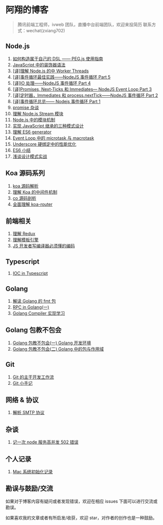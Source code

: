 # 阿翔的博客

> 腾讯前端工程师，ivweb 团队，直播中台前端团队，欢迎来投简历
> 联系方式：wechat(zxiang702)

## Node.js

1. [如何构造属于自己的 DSL —— PEG.js 使用指南](https://github.com/zhangxiang958/Blog/issues/54)
2. [JavaScript 中的装饰器语法](https://github.com/zhangxiang958/Blog/issues/50)
3. [[译]理解 Node.js 的中 Worker Threads](https://github.com/zhangxiang958/Blog/issues/49)
4. [[译]事件循环最佳实践——NodeJS 事件循环 Part 5](https://github.com/zhangxiang958/Blog/issues/47)
5. [[译]IO 处理——NodeJS 事件循环 Part 4](https://github.com/zhangxiang958/Blog/issues/46)
6. [[译]Promises, Next-Ticks 和 Immediates— NodeJS Event Loop Part 3](https://github.com/zhangxiang958/Blog/issues/45)
7. [[译]定时器，Immediates 和 process.nextTick——NodeJS 事件循环 Part 2](https://github.com/zhangxiang958/Blog/issues/44)
8. [[译]事件循环总览—— Nodejs 事件循环 Part 1](https://github.com/zhangxiang958/Blog/issues/43)
9. [promise 杂谈](https://github.com/zhangxiang958/Blog/issues/42)
10. [理解 Node.js Stream 模块](https://github.com/zhangxiang958/Blog/issues/41)
11. [Node.js 中的模块机制](https://github.com/zhangxiang958/Blog/issues/40)
12. [实现 JavaScript 继承的三种模式设计](https://github.com/zhangxiang958/Blog/issues/37)
13. [理解 ES6 generator](https://github.com/zhangxiang958/Blog/issues/32)
14. [Event Loop 中的 microtask 与 macrotask](https://github.com/zhangxiang958/Blog/issues/31)
15. [Underscore 硬绑定中的性能优化](https://github.com/zhangxiang958/Blog/issues/28)
16. [ES6 小结](https://github.com/zhangxiang958/Blog/issues/26)
17. [浅谈设计模式实战](https://github.com/zhangxiang958/Blog/issues/27)

## Koa 源码系列

1. [koa 源码解析](https://github.com/zhangxiang958/Blog/issues/35)
2. [理解 Koa 的中间件机制](https://github.com/zhangxiang958/Blog/issues/34)
3. [co 源码剖析](https://github.com/zhangxiang958/Blog/issues/33)
4. [全面理解 koa-router](https://github.com/zhangxiang958/Blog/issues/38)

## 前端相关
1. [理解 Redux](https://github.com/zhangxiang958/Blog/issues/48)
2. [理解模板引擎](https://github.com/zhangxiang958/Blog/issues/39)
3. [JS 开发者写编译器必须懂的编码](https://github.com/zhangxiang958/Blog/issues/61)

## Typescript

1. [IOC in Typescript](https://github.com/zhangxiang958/Blog/issues/51)

## Golang

1. [解读 Golang 的 fmt 包](https://github.com/zhangxiang958/Blog/issues/53)
2. [RPC in Golang(一)](https://github.com/zhangxiang958/Blog/issues/55)
3. [Golang Compiler 实现学习](https://github.com/zhangxiang958/Blog/issues/59)

## Golang 包教不包会

1. [Golang 包教不包会(一) Golang 开发环境](https://github.com/zhangxiang958/Blog/issues/57)
2. [Golang 包教不包会(二) Golang 中的包与作用域](https://github.com/zhangxiang958/Blog/issues/58)

## Git

1. [Git 的主干开发工作流](https://github.com/zhangxiang958/Blog/issues/52)
2. [Git 小手记](https://github.com/zhangxiang958/Blog/issues/30)

## 网络 & 协议
1. [解析 SMTP 协议](https://github.com/zhangxiang958/Blog/issues/36)

## 杂谈
1. [记一次 node 服务高并发 502 错误](https://github.com/zhangxiang958/Blog/issues/29)

## 个人记录
1. [Mac 系统初始化记录](https://github.com/zhangxiang958/Blog/issues/60)

## 勘误与鼓励/交流

如果对于博客内容有疑问或者发现错误，欢迎在相应 issues 下面可以进行交流或勘误。

如果喜欢我的文章或者有所启发/收获，欢迎 star，对作者的创作也是一种鼓励。
